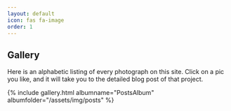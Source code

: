 ```yaml
---
layout: default
icon: fas fa-image
order: 1
---
```


## Gallery

Here is an alphabetic listing of every photograph on this site.  Click on a pic you like, and it will take you to the detailed blog post of that project.

{% include gallery.html albumname="PostsAlbum" albumfolder="/assets/img/posts" %}
